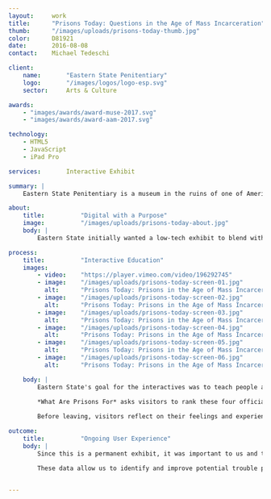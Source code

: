 ```yaml
---
layout:     work
title:      "Prisons Today: Questions in the Age of Mass Incarceration"
thumb:      "/images/uploads/prisons-today-thumb.jpg"
color:      D81921
date:       2016-08-08
contact:    Michael Tedeschi

client:
    name:       "Eastern State Penitentiary"
    logo:       "/images/logos/logo-esp.svg"
    sector:     Arts & Culture

awards:
    - "images/awards/award-muse-2017.svg"
    - "images/awards/award-aam-2017.svg"

technology:
    - HTML5
    - JavaScript
    - iPad Pro

services:       Interactive Exhibit

summary: |
    Eastern State Penitentiary is a museum in the ruins of one of America's oldest prisons. Their [critically-acclaimed](http://articles.philly.com/2016-05-05/entertainment/72835370_1_mass-incarceration-prison-inmates-eastern-state-penitentiary) exhibit *Prisons Today* presents current issues within the justice and corrections system. As part of the exhibit design process, we developed two digital interactives displayed on iPad Pros using HTML5 and JavaScript.

about:
    title:          "Digital with a Purpose"
    image:          "/images/uploads/prisons-today-about.jpg"
    body: |
        Eastern State initially wanted a low-tech exhibit to blend with the current museum experience. They worked with Metcalfe Architecture & Design to explore physical and mechanical interactives, but when they couldn't find a way to show visitors how their responses compared to others' in real time, they decided to bring in a digital component. Since this was the museum's first digital project, we made education a core part of our work, from what works best on screens, to what each step in our process meant.

process:
    title:          "Interactive Education"
    images:
        - video:    "https://player.vimeo.com/video/196292745"
        - image:    "/images/uploads/prisons-today-screen-01.jpg"
          alt:      "Prisons Today: Prisons in the Age of Mass Incarceration"
        - image:    "/images/uploads/prisons-today-screen-02.jpg"
          alt:      "Prisons Today: Prisons in the Age of Mass Incarceration"
        - image:    "/images/uploads/prisons-today-screen-03.jpg"
          alt:      "Prisons Today: Prisons in the Age of Mass Incarceration"
        - image:    "/images/uploads/prisons-today-screen-04.jpg"
          alt:      "Prisons Today: Prisons in the Age of Mass Incarceration"
        - image:    "/images/uploads/prisons-today-screen-05.jpg"
          alt:      "Prisons Today: Prisons in the Age of Mass Incarceration"
        - image:    "/images/uploads/prisons-today-screen-06.jpg"
          alt:      "Prisons Today: Prisons in the Age of Mass Incarceration"

    body: |
        Eastern State's goal for the interactives was to teach people about the four rationales for the prison system (retribution, deterrence, rehabilitation, and incapacitation), and to get them to think critically about these reasons. We helped them translate this goal into digital experiences by guiding content development, presenting options for interface and experience design, and making technical suggestions that fit their budget and physical space.

        *What Are Prisons For* asks visitors to rank these four official rationales for the prison system, and then to consider whether prisons exist for other unspoken reasons, such as profit motives, racial/political control, or hiding addiction and poverty. Visitors see how their responses compare to other visitors', and are prompted to think about prison system priorities as they continue through the exhibit.
        
        Before leaving, visitors reflect on their feelings and experiences in *Postcards to Your Future Self*. This interactive generates digital reminder postcards based on their responses and interests, and these are are automatically emailed to visitors two months, one year, and three years after they leave the exhibit. Eastern State can use these postcards to share involvement opportunities and policy updates to keep visitors engaged beyond the museum walls. 

outcome:
    title:          "Ongoing User Experience"
    body: |
        Since this is a permanent exhibit, it was important to us and to Eastern State that the interactives continue to run successfully over time. We implemented Google Analytics custom event tracking so that we can understand how visitors are using the interactives, with metrics like time spent on each interactive and the number of pages viewed.

        These data allow us to identify and improve potential trouble points where visitors walk away, as well as to support Eastern State's marketing and reporting efforts. We learned that the interactives generated over 6,000 responses in the first two months, and over 1,000 digital postcards have been written and sent to visitors.


---
```



